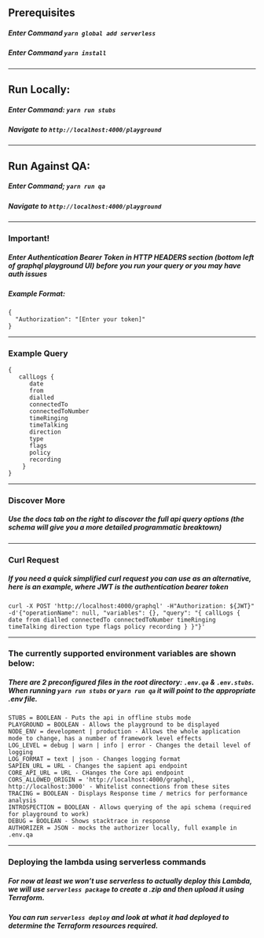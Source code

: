 ## Prerequisites

##### Enter Command `yarn global add serverless`
##### Enter Command `yarn install`

---------------
## Run Locally:

##### Enter Command: `yarn run stubs`

##### Navigate to `http://localhost:4000/playground`

--------------
## Run Against QA:

##### Enter Command; `yarn run qa`

##### Navigate to `http://localhost:4000/playground`

-----------------

### Important! 
##### Enter Authentication Bearer Token in HTTP HEADERS section (bottom left of graphql playground UI) before you run your query or you may have auth issues
##### Example Format:

```
{
  "Authorization": "[Enter your token]"
}
```
-----------------
### Example Query
```
{
   callLogs {
      date
      from
      dialled
      connectedTo
      connectedToNumber
      timeRinging
      timeTalking
      direction
      type
      flags
      policy
      recording
    }
}
```


-----------------

### Discover More
##### Use the docs tab on the right to discover the full api query options (the schema will give you a more detailed programmatic breaktown)

-----------------
### Curl Request
##### If you need a quick simplified curl request you can use as an alternative, here is an example, where JWT is the authentication bearer token

```
curl -X POST 'http://localhost:4000/graphql' -H"Authorization: ${JWT}" -d'{"operationName": null, "variables": {}, "query": "{ callLogs { date from dialled connectedTo connectedToNumber timeRinging timeTalking direction type flags policy recording } }"}'
```

--------------------------

### The currently supported environment variables are shown below:
##### There are 2 preconfigured files in the root directory: `.env.qa` & `.env.stubs`. When running `yarn run stubs` or `yarn run qa` it will point to the appropriate .env file.

```
STUBS = BOOLEAN - Puts the api in offline stubs mode
PLAYGROUND = BOOLEAN - Allows the playground to be displayed
NODE_ENV = development | production - Allows the whole application mode to change, has a number of framework level effects
LOG_LEVEL = debug | warn | info | error - Changes the detail level of logging
LOG_FORMAT = text | json - Changes logging format
SAPIEN_URL = URL - Changes the sapient api endpoint
CORE_API_URL = URL - CHanges the Core api endpoint
CORS_ALLOWED_ORIGIN = 'http://localhost:4000/graphql, http://localhost:3000' - Whitelist connections from these sites
TRACING = BOOLEAN - Displays Response time / metrics for performance analysis
INTROSPECTION = BOOLEAN - Allows querying of the api schema (required for playground to work)
DEBUG = BOOLEAN - Shows stacktrace in response
AUTHORIZER = JSON - mocks the authorizer locally, full example in .env.qa
```
-------------------------
### Deploying the lambda using serverless commands

##### For now at least we won’t use serverless to actually deploy this Lambda, we will use `serverless package` to create a .zip and then upload it using Terraform.

##### You can run `serverless deploy` and look at what it had deployed to determine the Terraform resources required.
